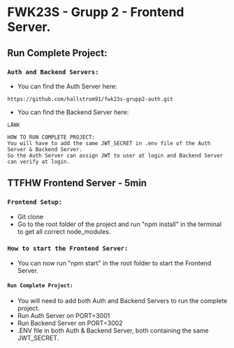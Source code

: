 # FWK23S - Grupp 2 - Frontend Server.

## Run Complete Project:

### `Auth and Backend Servers:`
- You can find the Auth Server here:
```Auth
https://github.com/hallstrom91/fwk23s-grupp2-auth.git
```
- You can find the Backend Server here:
```Backend
LÄNK
```

```NOTES
HOW TO RUN COMPLETE PROJECT:
You will have to add the same JWT_SECRET in .env file of the Auth Server & Backend Server.
So the Auth Server can assign JWT to user at login and Backend Server can verify at login.
```

## TTFHW Frontend Server - 5min

### `Frontend Setup:`
- Git clone <ADRESS>
- Go to the root folder of the project and run "npm install" in the terminal to get all correct node_modules.

### `How to start the Frontend Server:`
- You can now run "npm start" in the root folder to start the Frontend Server.

#### `Run Complete Project:`
- You will need to add both Auth and Backend Servers to run the complete project.
- Run Auth Server on PORT=3001
- Run Backend Server on PORT=3002
- .ENV file in both Auth & Backend Server, both containing the same JWT_SECRET.

